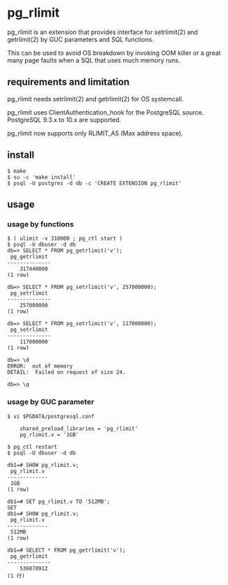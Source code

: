 pg_rlimit
=========

pg_rlimit is an extension that provides interface for setrlimit(2)
and getrlimit(2) by GUC parameters and SQL functions.

This can be used to avoid OS breakdown by invoking OOM killer or
a great many page faults when a SQL that uses much memory runs.

## requirements and limitation

pg_rlimit needs setrlimit(2) and getrlimit(2) for OS systemcall.

pg_rlimit uses ClientAuthentication_hook for the PostgreSQL source.
PostgreSQL 9.3.x to 10.x are supported.

pg_rlimit now supports only RLIMIT_AS (Max address space).

## install

    $ make 
    $ su -c 'make install'
    $ psql -U postgres -d db -c 'CREATE EXTENSION pg_rlimit'

## usage

### usage by functions

    $ ( ulimit -v 310000 ; pg_ctl start )
    $ psql -U dbuser -d db 
    db=> SELECT * FROM pg_getrlimit('v');
     pg_getrlimit
    --------------
        317440000
    (1 row)
     
    db=> SELECT * FROM pg_setrlimit('v', 257000000);
     pg_setrlimit
    --------------
        257000000
    (1 row)
      
    db=> SELECT * FROM pg_setrlimit('v', 117000000);
     pg_setrlimit
    --------------
        117000000
    (1 row)
     
    db=> \d
    ERROR:  out of memory
    DETAIL:  Failed on request of size 24.
    
    db=> \q


### usage by GUC parameter

    $ vi $PGDATA/postgresql.conf
     
        shared_preload_libraries = 'pg_rlimit'
        pg_rlimit.v = '1GB'
     
    $ pg_ctl restart
    $ psql -U dbuser -d db
     
    db1=# SHOW pg_rlimit.v;
     pg_rlimit.v
    -------------
     1GB
    (1 row)
          
    db1=# SET pg_rlimit.v TO '512MB';
    SET
    db1=# SHOW pg_rlimit.v;
     pg_rlimit.v
    -------------
     512MB
    (1 row)
    
    db1=# SELECT * FROM pg_getrlimit('v');
     pg_getrlimit
    --------------
        536870912
    (1 行)



